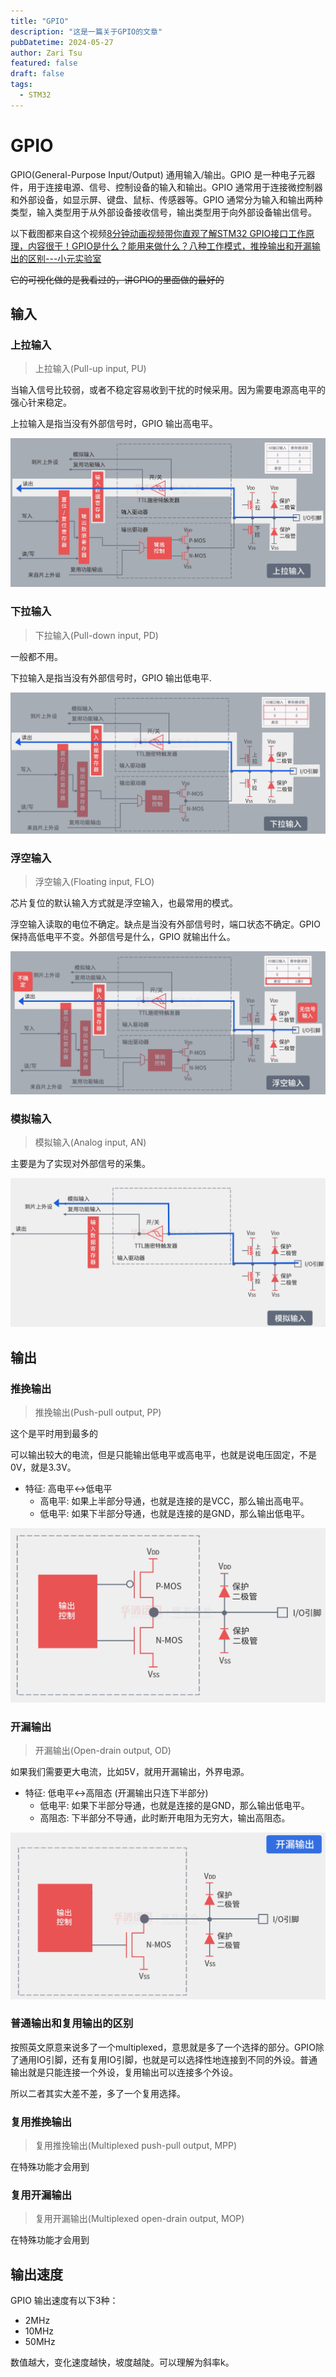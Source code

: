 ```yaml
---
title: "GPIO"
description: "这是一篇关于GPIO的文章"
pubDatetime: 2024-05-27
author: Zari Tsu
featured: false
draft: false
tags:
  - STM32
---
```


# GPIO

GPIO(General-Purpose Input/Output) 通用输入/输出。GPIO 是一种电子元器件，用于连接电源、信号、控制设备的输入和输出。GPIO 通常用于连接微控制器和外部设备，如显示屏、键盘、鼠标、传感器等。GPIO 通常分为输入和输出两种类型，输入类型用于从外部设备接收信号，输出类型用于向外部设备输出信号。

以下截图都来自这个视频[8分钟动画视频带你直观了解STM32 GPIO接口工作原理，内容很干！GPIO是什么？能用来做什么？八种工作模式，推挽输出和开漏输出的区别---小元实验室](https://www.bilibili.com/video/BV1fu411a74Q/?spm_id_from=333.337.search-card.all.click&vd_source=f53099189814dd887f4ab25638e07406)

~~它的可视化做的是我看过的，讲GPIO的里面做的最好的~~

## 输入

### 上拉输入

> 上拉输入(Pull-up input, PU)

当输入信号比较弱，或者不稳定容易收到干扰的时候采用。因为需要电源高电平的强心针来稳定。

上拉输入是指当没有外部信号时，GPIO 输出高电平。

![上拉输入](../../assets/images/gpio/pui.png)

### 下拉输入

> 下拉输入(Pull-down input, PD)

一般都不用。

下拉输入是指当没有外部信号时，GPIO 输出低电平.

![下拉输入](../../assets/images/gpio/poi.png)

### 浮空输入

> 浮空输入(Floating input, FLO)

芯片复位的默认输入方式就是浮空输入，也最常用的模式。

浮空输入读取的电位不确定。缺点是当没有外部信号时，端口状态不确定。GPIO 保持高低电平不变。外部信号是什么，GPIO 就输出什么。

![浮空输入](../../assets/images/gpio/fi.png)

### 模拟输入

> 模拟输入(Analog input, AN)

主要是为了实现对外部信号的采集。

![模拟输入](../../assets/images/gpio/ai.png)

## 输出

### 推挽输出

> 推挽输出(Push-pull output, PP)

这个是平时用到最多的

可以输出较大的电流，但是只能输出低电平或高电平，也就是说电压固定，不是0V，就是3.3V。

* 特征: 高电平<->低电平 <br>
  * 高电平: 如果上半部分导通，也就是连接的是VCC，那么输出高电平。
  * 低电平: 如果下半部分导通，也就是连接的是GND，那么输出低电平。

![推挽输出](../../assets/images/gpio/two.png)

### 开漏输出

> 开漏输出(Open-drain output, OD)

如果我们需要更大电流，比如5V，就用开漏输出，外界电源。

* 特征: 低电平<->高阻态 (开漏输出只连下半部分) <br>
  * 低电平: 如果下半部分导通，也就是连接的是GND，那么输出低电平。
  * 高阻态: 下半部分不导通，此时断开电阻为无穷大，输出高阻态。

![开漏输出](../../assets/images/gpio/klo.png)

### 普通输出和复用输出的区别

按照英文原意来说多了一个multiplexed，意思就是多了一个选择的部分。GPIO除了通用IO引脚，还有复用IO引脚，也就是可以选择性地连接到不同的外设。普通输出就是只能连接一个外设，复用输出可以连接多个外设。

所以二者其实大差不差，多了一个复用选择。

### 复用推挽输出

> 复用推挽输出(Multiplexed push-pull output, MPP)

在特殊功能才会用到

### 复用开漏输出

> 复用开漏输出(Multiplexed open-drain output, MOP)

在特殊功能才会用到

## 输出速度

GPIO 输出速度有以下3种：
* 2MHz
* 10MHz
* 50MHz

数值越大，变化速度越快，坡度越陡。可以理解为斜率k。